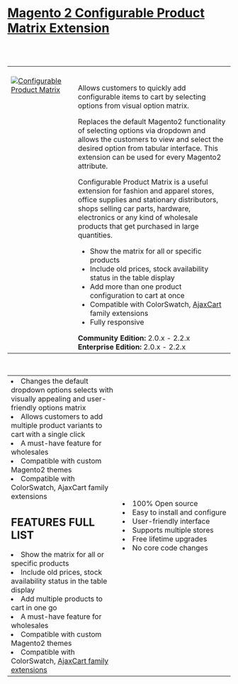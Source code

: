<html>
<html>
<h1><a href="https://www.magezon.com/configurable-product-matrix.html">Magento 2 Configurable Product Matrix Extension</a></h1>
<br/><br/>
<table>
	<td width="30%" valign="top"style="border: none; ">
		<br><a href="https://www.magezon.com/configurable-product-matrix.html"><img src="https://www.magezon.com/pub/media/catalog/product/cache/813c6eab71ee72e46bd847e31f145017/c/o/configurable_product_matrix.png" alt="Configurable Product Matrix" aria-labelledby="labelledby1538048219770" class="fotorama__img" aria-hidden="false"/><p>
			<td style="border:none;"></br>
				<div class="product attribute overview">
					<div class="valune">
						<p>
						Allows customers to quickly add configurable items to cart by selecting options from visual option matrix.</p>
						<p>Replaces the default Magento2 functionality of selecting options via dropdown and allows the customers to view and select the desired option from tabular interface. This extension can be used for every Magento2 attribute.</p>
						<p>Configurable Product Matrix is a useful extension for fashion and apparel stores, office supplies and stationary distributors, shops selling car parts, hardware, electronics or any kind of wholesale products that get purchased in large quantities.</p>
						<ul class="firebase-list">
							<li>Show the matrix for all or specific products</li>
							<li>Include old prices, stock availability status in the table display</li>
							<li>Add more than one product configuration to cart at once</li>
							<li>Compatible with ColorSwatch, <a href="https://www.magezon.com/magento-2-ajax-cart-pro.html/">AjaxCart</a> family extensions</li>
							<li>Fully responsive</li>
						</ul>
					</div>
				</div>
				<div class="compatibility">
					<span class="compatibility"><b>Community Edition:</b> 2.0.x - 2.2.x
						<b>Enterprise Edition:</b> 2.0.x - 2.2.x</span>
					</div></td>
				</tr>
			</table>
			<br/>
			<table>
				<td width="40%">
					<li>Changes the default dropdown options selects with visually appealing and user-friendly options matrix</li>
					<li>Allows customers to add multiple product variants to cart with a single click</li>
					<li>A must-have feature for wholesales</li>
					<li>Compatible with custom Magento2 themes</li>
					<li>Compatible with ColorSwatch, AjaxCart family extensions</li>
					<h2>FEATURES FULL LIST</h2>
					<li>Show the matrix for all or specific products</li>
					<li>Include old prices, stock availability status in the table display</li>
					<li>Add multiple products to cart in one go</li>
					<li>A must-have feature for wholesales</li>
					<li>Compatible with custom Magento2 themes</li>
					<li>Compatible with ColorSwatch, <a href="https://www.magezon.com/magento-2-ajax-cart-pro.html">AjaxCart family extensions</a></li>
				</td>
				<td width="40%">
					<li>100% Open source</li>
					<li>Easy to install and configure</li>
					<li>User-friendly interface</li>
					<li>Supports multiple stores</li>
					<li>Free lifetime upgrades</li>
					<li>No core code changes</li>
				</td>
			</table>
			

